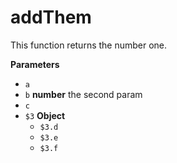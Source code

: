 # addThem

This function returns the number one.

**Parameters**

-   `a`  
-   `b` **number** the second param
-   `c`  
-   `$3` **Object** 
    -   `$3.d`  
    -   `$3.e`  
    -   `$3.f`  
